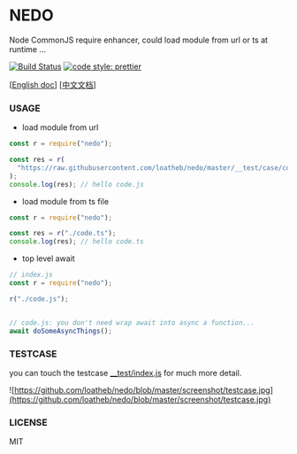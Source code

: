 # NEDO

Node CommonJS require enhancer, could load module from url or ts at runtime ...

[![Build Status](https://travis-ci.org/loatheb/nedo.svg?branch=master)](https://travis-ci.org/loatheb/nedo)
[![code style: prettier](https://img.shields.io/badge/code_style-prettier-ff69b4.svg?style=flat-square)](https://github.com/prettier/prettier)

[[English doc](https://github.com/loatheb/nedo/blob/master/README.md)]
[[中文文档](https://github.com/loatheb/nedo/blob/master/README-CN.md)]

### USAGE

- load module from url

```js
const r = require("nedo");

const res = r(
  "https://raw.githubusercontent.com/loatheb/nedo/master/__test/case/code.js"
);
console.log(res); // hello code.js
```

- load module from ts file

```js
const r = require("nedo");

const res = r("./code.ts");
console.log(res); // hello code.ts
```

- top level await

```js
// index.js
const r = require("nedo");

r("./code.js");


// code.js: you don't need wrap await into async a function...
await doSomeAsyncThings();
```

### TESTCASE

you can touch the testcase [\_\_test/index.js](https://github.com/loatheb/nedo/blob/master/__test/index.js) for much more detail.

![https://github.com/loatheb/nedo/blob/master/screenshot/testcase.jpg](https://github.com/loatheb/nedo/blob/master/screenshot/testcase.jpg)

### LICENSE

MIT
